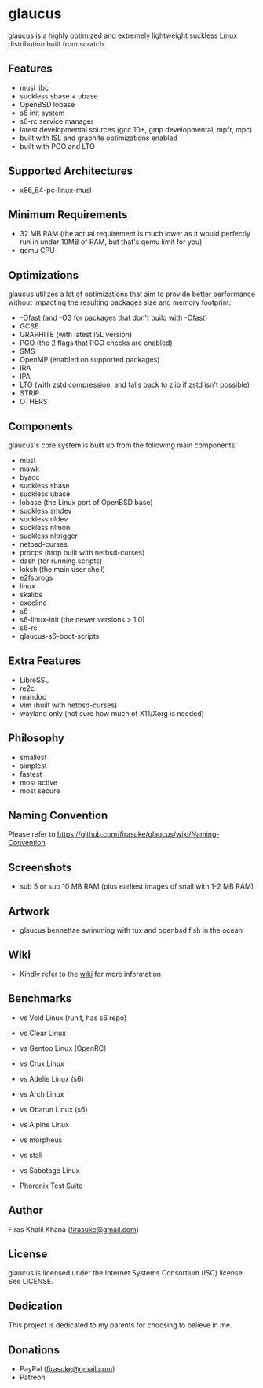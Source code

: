 # glaucus
glaucus is a highly optimized and extremely lightweight suckless Linux
distribution built from scratch.

## Features
* musl libc
* suckless sbase + ubase
* OpenBSD lobase
* s6 init system
* s6-rc service manager
* latest developmental sources (gcc 10+, gmp developmental, mpfr, mpc)
* built with ISL and graphite optimizations enabled
* built with PGO and LTO

## Supported Architectures
* x86_64-pc-linux-musl

## Minimum Requirements
* 32 MB RAM (the actual requirement is much lower as it would perfectly run in
under 10MB of RAM, but that's qemu limit for you)
* qemu CPU

## Optimizations
glaucus utilizes a lot of optimizations that aim to provide better performance
without impacting the resulting packages size and memory footprint:

* -Ofast (and -O3 for packages that don't build with -Ofast)
* GCSE
* GRAPHITE (with latest ISL version)
* PGO (the 2 flags that PGO checks are enabled)
* SMS
* OpenMP (enabled on supported packages)
* IRA
* IPA
* LTO (with zstd compression, and falls back to zlib if zstd isn't possible)
* STRIP
* OTHERS

## Components
glaucus's core system is built up from the following main components:

* musl
* mawk
* byacc
* suckless sbase
* suckless ubase 
* lobase (the Linux port of OpenBSD base)
* suckless smdev
* suckless nldev
* suckless nlmon
* suckless nltrigger
* netbsd-curses
* procps (htop built with netbsd-curses)
* dash (for running scripts)
* loksh (the main user shell)
* e2fsprogs
* linux
* skalibs
* execline
* s6
* s6-linux-init (the newer versions > 1.0)
* s6-rc
* glaucus-s6-boot-scripts

## Extra Features
* LibreSSL
* re2c
* mandoc
* vim (built with netbsd-curses)
* wayland only (not sure how much of X11/Xorg is needed)

## Philosophy
* smallest
* simplest
* fastest
* most active
* most secure

## Naming Convention
Please refer to https://github.com/firasuke/glaucus/wiki/Naming-Convention

## Screenshots
* sub 5 or sub 10 MB RAM (plus earliest images of snail with 1-2 MB RAM)

## Artwork
* glaucus bennettae swimming with tux and openbsd fish in the ocean

## Wiki
* Kindly refer to the [wiki](https://github.com/firasuke/glaucus/wiki) for more
information

## Benchmarks
* vs Void Linux (runit, has s6 repo)
* vs Clear Linux
* vs Gentoo Linux (OpenRC)
* vs Crux Linux
* vs Adelie Linux (s6)
* vs Arch Linux
* vs Obarun Linux (s6)
* vs Alpine Linux

* vs morpheus
* vs stali
* vs Sabotage Linux

* Phoronix Test Suite

## Author
Firas Khalil Khana (firasuke@gmail.com)

## License
glaucus is licensed under the Internet Systems Consortium (ISC) license.
See LICENSE.

## Dedication
This project is dedicated to my parents for choosing to believe in me.

## Donations
* PayPal (firasuke@gmail.com)
* Patreon
